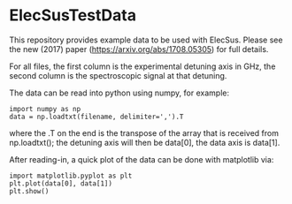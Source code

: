 # ElecSusTestData

This repository provides example data to be used with ElecSus.
Please see the new (2017) paper (https://arxiv.org/abs/1708.05305) for full details.

For all files, the first column is the experimental detuning axis in GHz, the second column is the spectroscopic signal at that detuning.

The data can be read into python using numpy, for example:

~~~~
import numpy as np
data = np.loadtxt(filename, delimiter=',').T
~~~~

where the .T on the end is the transpose of the array that is received from np.loadtxt(); the detuning axis will then be data[0], the data axis is data[1].

After reading-in, a quick plot of the data can be done with matplotlib via:

~~~~
import matplotlib.pyplot as plt
plt.plot(data[0], data[1])
plt.show()
~~~~